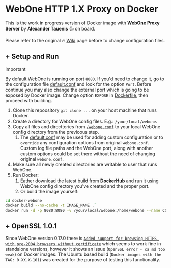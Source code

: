 # WebOne HTTP 1.X Proxy on Docker

This is the work in progress version of Docker image with **[WebOne](https://github.com/atauenis/webone) Proxy Server** by **Alexander Tauenis** 👍 on board.

Please refer to the original 🔥 [Wiki](https://github.com/atauenis/webone/wiki) page before to change configuration files.

## + Setup and Run

>[!IMPORTANT]
By default WebOne is running on port `8080`. If you'd need to change it, go to the configuration file [default.conf](webone.config/webone.conf.d/default.conf) and look for the option `Port`. Before continue you may also change the external port which is going to be exposed by Docker image. Change option `EXPOSE` in [Dockerfile](./Dockerfile), then proceed with building.

1. Clone this repoository `git clone ...` on your host machine that runs Docker.
2. Create a directory for WebOne config files. E.g.: `/your/local/webone`.
3. Copy all files and directtories from [`/webone.conf`](./webone.config/) to your local WebOne config directory from the previoous step.
   1. The [default.conf](/webone.config/webone.conf.d/default.conf) may be used for adding custom configuration or to `override` any configuration options from original `webone.conf`. 
   Custom log file paths and the WebOne port, along with another custom options could be set there without the need of changing original `webone.conf`.
4. Make sure all newly created directories are writable to user that runs WebOne.
5. Run Docker:
   1. Eather download the latest build from **[DockerHub](https://hub.docker.com/r/u306060/webone)** and run it using WebOne config directory you've created and the proper port.
   2. Or build the image yourself:

```bash
cd docker-webone
docker build --no-cache -t IMAGE_NAME .`
docker run -d -p 8080:8080 -v /your/local/webone:/home/webone --name CONTAINER_NAME IMAGE_NAME
```

## + OpenSSL 1.0.1

Since WebOne version 0.17.0 there is [`Added support for browsing HTTPS with pre-2004 browsers without certificate`](https://github.com/atauenis/webone/releases/tag/v0.17.0) which seems to work fine in standalone versions, however it shows an issue (`OpenSSL error - ca md too weak`) on Docker images. The Ubuntu based build (`Docker images with the TAG: 0.XX.X-101`) was created for the purpose of testing this functionality.
